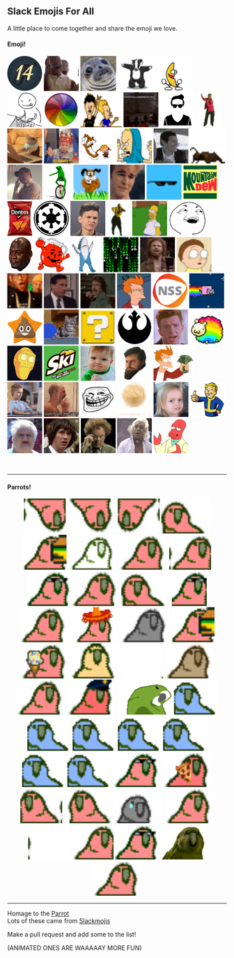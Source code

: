 ## Slack Emojis For All  

A little place to come together and share the emoji we love.

<h4>Emoji!</h4>
<p>
  <img src="/Emojis/14.png" height="80" alt="Cohort14"/> 
  <img src="/Emojis/awesome.gif" height="80" alt="awesome"/> 
  <img src="/Emojis/awkwardSeal.jpg" height="80" alt="awkwardSeal"/> 
  <img src="/Emojis/badger.gif" height="80" alt="badger"/> 
  <img src="/Emojis/bananaDance.gif" height="80" alt="bananaDance"/> 
  <img src="/Emojis/bang.gif" height="80" alt="bang"/> 
  <img src="/Emojis/beachball.gif" height="80" alt="beachball"/> 
  <img src="/Emojis/beavisNbutthead.gif" height="80" alt="beavisNbutthead"/> 
  <img src="/Emojis/bees.gif" height="80" alt="bees"/>   
  <img src="/Emojis/bro.png" height="80" alt="bro"/>
  <img src="/Emojis/carltonDance.gif" height="80" alt="carltonDance"/> 
  <img src="/Emojis/cattype.gif" height="80" alt="cattype"/> 
  <img src="/Emojis/celebrate.gif" height="80" alt="celebrate"/> 
  <img src="/Emojis/CHDance.gif" height="80" alt="CHDance"/> 
  <img src="/Emojis/cornholio.png" height="80" alt="cornholio"/> 
  <img src="/Emojis/cray.gif" height="80" alt="cray"/> 
  <img src="/Emojis/cricket.gif" height="80" alt="cricket"/> 
  <img src="/Emojis/dadJoke.jpg" height="80" alt="dadJoke"/> 
  <img src="/Emojis/datboi.gif" height="80" alt="datboi"/> 
  <img src="/Emojis/dawg.gif" height="80" alt="dawg"/> 
  <img src="/Emojis/dawsoncry.gif" height="80" alt="dawsoncry"/> 
  <img src="/Emojis/dealwithit.gif" height="80" alt="dealwithit"/> 
  <img src="/Emojis/DEWD.jpg" height="80" alt="DEWD"/> 
  <img src="/Emojis/doritos.png" height="80" alt="doritos"/> 
  <img src="/Emojis/empire.png" height="80" alt="empire"/> 
  <img src="/Emojis/eww.jpg" height="80" alt="eww"/> 
  <img src="/Emojis/hammerTime.gif" height="80" alt="hammerTime"/> 
  <img src="/Emojis/homerDisappear.gif" height="80" alt="homerDisappear"/> 
  <img src="/Emojis/iSeeWhatYouDidThere.png" height="80" alt="iSeeWhatYouDidThere"/> 
  <img src="/Emojis/jordanCry.png" height="80" alt="jordanCry"/> 
  <img src="/Emojis/koolAid.png" height="80" alt="koolAid"/> 
  <img src="/Emojis/leftShark.gif" height="80" alt="leftShark"/> 
  <img src="/Emojis/matrix.gif" height="80" alt="matrix"/> 
  <img src="/Emojis/morecowbellplz.gif" height="80" alt="morecowbellplz"/> 
  <img src="/Emojis/morty.gif" height="80" alt="morty"/> 
  <img src="/Emojis/noice.gif" height="80" alt="noice"/> 
  <img src="/Emojis/nooo.gif" height="80" alt="nooo"/> 
  <img src="/Emojis/norrispunch.gif" height="80" alt="norrispunch"/> 
  <img src="/Emojis/notSure.jpg" height="80" alt="notSure"/> 
  <img src="/Emojis/nss.png" height="80" alt="nss"/> 
  <img src="/Emojis/nyanCat.gif" height="80" alt="nyanCat"/> 
  <img src="/Emojis/poopstar.png" height="80" alt="poopstar"/>
  <img src="/Emojis/forever-cat-pong.gif" height="80" alt="pong"/>
  <img src="/Emojis/question.gif" height="80" alt="question"/> 
  <img src="/Emojis/rebel.png" height="80" alt="rebel"/> 
  <img src="/Emojis/rick.jpg" height="80" alt="rick"/> 
  <img src="/Emojis/sheepy.gif" height="80" alt="sheepy"/> 
  <img src="/Emojis/showMeWhatYouGot.png" height="80" alt="showMeWhatYouGot"/> 
  <img src="/Emojis/skiski.JPG" height="80" alt="skiski"/> 
  <img src="/Emojis/successKid.png" height="80" alt="successKid"/> 
  <img src="/Emojis/swann.gif" height="80" alt="swann"/> 
  <img src="/Emojis/takeMyMoney.png" height="80" alt="takeMyMoney"/> 
  <img src="/Emojis/thumbsup.gif" height="80" alt="thumbsup"/> 
  <img src="/Emojis/tobiasCry.gif" height="80" alt="tobiasCry"/> 
  <img src="/Emojis/troll.png" height="80" alt="troll"/> 
  <img src="/Emojis/tumbleweed.gif" height="80" alt="tumbleweed"/> 
  <img src="/Emojis/uhhh.gif" height="80" alt="uhh"/> 
  <img src="/Emojis/vaultboy.png" height="80" alt="vaultboy"/> 
  <img src="/Emojis/wat.png" height="80" alt="wat"/> 
  <img src="/Emojis/whoa.jpg" height="80" alt="whoa"/> 
  <img src="/Emojis/winkwink.gif" height="80" alt="winkwink"/> 
  <img src="/Emojis/woo.gif" height="80" alt="woo"/> 
  <img src="/Emojis/zoidberg.png" height="80" alt="zoidberg"/> 
</p>

<br/><hr/>

<h4>Parrots!</h4>
<p align="center">
  <img src="/Emojis/aussiecongaparrot.gif" height="80" alt="aussiecongaparrot"/> 
  <img src="/Emojis/aussieparrot.gif" height="80" alt="aussieparrot"/> 
  <img src="/Emojis/aussiereversecongaparrot.gif" height="80" alt="aussiereversecongaparrot"/> 
  <img src="/Emojis/boredparrot.gif" height="80" alt="boredparrot"/> 
  <img src="/Emojis/burgerParrot.gif" height="80" alt="burgerParrot"/>
  <img src="/Emojis/chillparrot.gif" height="80" alt="chillparrot"/> 
  <img src="/Emojis/confusedparrot.gif" height="80" alt="confusedparrot"/> 
  <img src="/Emojis/congaparrot.gif" height="80" alt="congaparrot"/> 
  <img src="/Emojis/congapartyparrot.gif" height="80" alt="congapartyparrot"/> 
  <img src="/Emojis/dealParrot2.gif" height="80" alt="dealParrot2"/>
  <img src="/Emojis/dealwithitparrot.gif" height="80" alt="dealwithitparrot"/> 
  <img src="/Emojis/explodyparrot.gif" height="80" alt="explodyparrot"/> 
  <img src="/Emojis/fastparrot.gif" height="80" alt="fastparrot"/> 
  <img src="/Emojis/fiestaparrot.gif" height="80" alt="fiestaparrot"/> 
  <img src="/Emojis/gothparrot.gif" height="80" alt="gothparrot"/> 
  <img src="/Emojis/hamburgerparrot.gif" height="80" alt="hamburgerparrot"/> 
  <img src="/Emojis/ice-cream-parrot.gif" height="80" alt="parrot"/> 
  <img src="/Emojis/middleparrot.gif" height="80" alt="middleparrot"/> 
  <img src="/Emojis/moonwalkingparrot.gif" height="80" alt="moonwalkingparrot"/> 
  <img src="/Emojis/oldtimeyparrot.gif" height="80" alt="oldtimeyparrot"/> 
  <img src="/Emojis/parrot.gif" height="80" alt="parrot"/> 
  <img src="/Emojis/parrotcop.gif" height="80" alt="parrotcop"/> 
  <img src="/Emojis/parrotdad.gif" height="80" alt="parrotdad"/> 
  <img src="/Emojis/parrotwave1.gif" height="80" alt="parrotwave1"/> 
  <img src="/Emojis/parrotwave2.gif" height="80" alt="parrotwave2"/> 
  <img src="/Emojis/parrotwave3.gif" height="80" alt="parrotwave3"/> 
  <img src="/Emojis/parrotwave4.gif" height="80" alt="parrotwave4"/> 
  <img src="/Emojis/parrotwave5.gif" height="80" alt="parrotwave5"/> 
  <img src="/Emojis/parrotwave6.gif" height="80" alt="parrotwave6"/> 
  <img src="/Emojis/parrotwave7.gif" height="80" alt="parrotwave7"/> 
  <img src="/Emojis/partyparrot.gif" height="80" alt="partyparrot"/> 
  <img src="/Emojis/pizzaparrot.gif" height="80" alt="pizzaparrot"/> 
  <img src="/Emojis/reversecongaparrot.gif" height="80" alt="reversecongaparrot"/> 
  <img src="/Emojis/rightparrot.gif" height="80" alt="rightparrot"/> 
  <img src="/Emojis/sadparrot.gif" height="80" alt="sadparrot"/> 
  <img src="/Emojis/sassyparrot.gif" height="80" alt="sassyparrot"/> 
  <img src="/Emojis/shufflefurtherparrot.gif" height="80" alt="shufflefurtherparrot"/> 
  <img src="/Emojis/shuffleparrot.gif" height="80" alt="shuffleparrot"/> 
  <img src="/Emojis/shufflepartyparrot.gif" height="80" alt="shufflepartyparrot"/> 
  <img src="/Emojis/sirocco.gif" height="80" alt="sirocco"/> 
  <img src="/Emojis/slowparrot.gif" height="80" alt="slowparrot"/> 
</p>

***

Homage to the [Parrot](http://cultofthepartyparrot.com/)  
Lots of these came from [Slackmojis](https://slackmojis.com/)  

Make a pull request and add some to the list!  

(ANIMATED ONES ARE WAAAAAY MORE FUN)  

